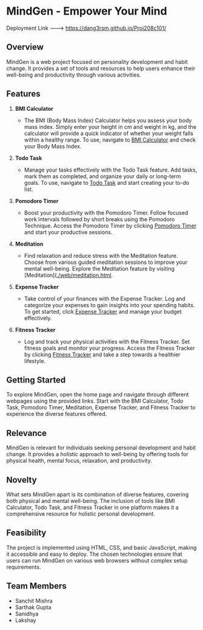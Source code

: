 # MindGen - Empower Your Mind

Deployment Link ---> https://dang3rsm.github.io/Proj208c101/

## Overview

MindGen is a web project focused on personality development and habit change. It provides a set of tools and resources to help users enhance their well-being and productivity through various activities.

## Features

1. **BMI Calculator**
   - The BMI (Body Mass Index) Calculator helps you assess your body mass index. Simply enter your height in cm and weight in kg, and the calculator will provide a quick indicator of whether your weight falls within a healthy range. To use, navigate to [BMI Calculator](https://dang3rsm.github.io/Proj208c101/web/bmi.html) and check your Body Mass Index.


2. **Todo Task**
   - Manage your tasks effectively with the Todo Task feature. Add tasks, mark them as completed, and organize your daily or long-term goals. To use, navigate to [Todo Task](https://dang3rsm.github.io/Proj208c101/web/todo.html) and start creating your to-do list.

3. **Pomodoro Timer**
   - Boost your productivity with the Pomodoro Timer. Follow focused work intervals followed by short breaks using the Pomodoro Technique. Access the Pomodoro Timer by clicking [Pomodoro Timer]([./web/pomodoro.html](https://dang3rsm.github.io/Proj208c101/web/pomodoro.html)) and start your productive sessions.

4. **Meditation**
   - Find relaxation and reduce stress with the Meditation feature. Choose from various guided meditation sessions to improve your mental well-being. Explore the Meditation feature by visiting [Meditation]([./web/meditation.html](https://dang3rsm.github.io/Proj208c101/web/meditation.html).

5. **Expense Tracker**
   - Take control of your finances with the Expense Tracker. Log and categorize your expenses to gain insights into your spending habits. To get started, click [Expense Tracker](https://dang3rsm.github.io/Proj208c101/web/expense.html) and manage your budget effectively.

6. **Fitness Tracker**
   - Log and track your physical activities with the Fitness Tracker. Set fitness goals and monitor your progress. Access the Fitness Tracker by clicking [Fitness Tracker](https://dang3rsm.github.io/Proj208c101/web/fitness.html) and take a step towards a healthier lifestyle.

## Getting Started

To explore MindGen, open the home page and navigate through different webpages using the provided links. Start with the BMI Calculator, Todo Task, Pomodoro Timer, Meditation, Expense Tracker, and Fitness Tracker to experience the diverse features offered.

## Relevance

MindGen is relevant for individuals seeking personal development and habit change. It provides a holistic approach to well-being by offering tools for physical health, mental focus, relaxation, and productivity.

## Novelty

What sets MindGen apart is its combination of diverse features, covering both physical and mental well-being. The inclusion of tools like BMI Calculator, Todo Task, and Fitness Tracker in one platform makes it a comprehensive resource for holistic personal development.

## Feasibility

The project is implemented using HTML, CSS, and basic JavaScript, making it accessible and easy to deploy. The chosen technologies ensure that users can run MindGen on various web browsers without complex setup requirements.

## Team Members

- Sanchit Mishra
- Sarthak Gupta
- Sanidhya
- Lakshay
